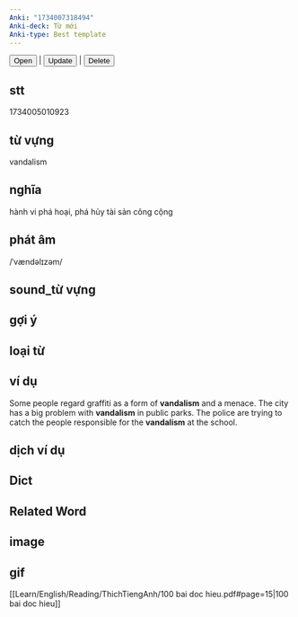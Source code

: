 ```yaml
---
Anki: "1734007318494"
Anki-deck: Từ mới
Anki-type: Best template
---
```

<button class="anki-btn-open">Open</button> | <button class="anki-btn-update">Update</button> | <button class="anki-btn-delete">Delete</button>

## stt
1734005010923
## từ vựng
vandalism
## nghĩa
hành vi phá hoại, phá hủy tài sản công cộng
## phát âm
/ˈvændəlɪzəm/

## sound_từ vựng

## gợi ý

## loại từ

## ví dụ
Some people regard graffiti as a form of **vandalism** and a menace.
The city has a big problem with **vandalism** in public parks.
The police are trying to catch the people responsible for the **vandalism** at the school.
## dịch ví dụ

## Dict

## Related Word

## image

## gif
[[Learn/English/Reading/ThichTiengAnh/100 bai doc hieu.pdf#page=15|100 bai doc hieu]]